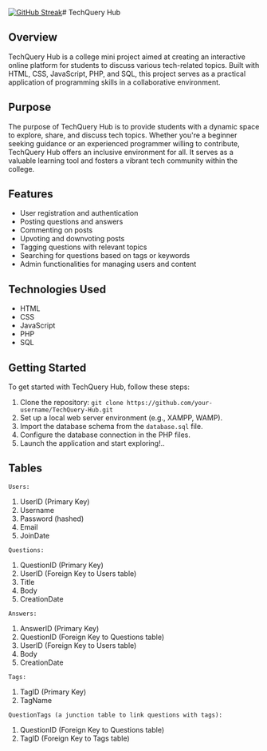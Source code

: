 [![GitHub Streak](https://streak-stats.demolab.com?user=manish-107&theme=radical&exclude_days=Mon)](https://git.io/streak-stats)# TechQuery Hub

## Overview
TechQuery Hub is a college mini project aimed at creating an interactive online platform for students to discuss various tech-related topics. Built with HTML, CSS, JavaScript, PHP, and SQL, this project serves as a practical application of programming skills in a collaborative environment.

## Purpose
The purpose of TechQuery Hub is to provide students with a dynamic space to explore, share, and discuss tech topics. Whether you're a beginner seeking guidance or an experienced programmer willing to contribute, TechQuery Hub offers an inclusive environment for all. It serves as a valuable learning tool and fosters a vibrant tech community within the college.

## Features
- User registration and authentication
- Posting questions and answers
- Commenting on posts
- Upvoting and downvoting posts
- Tagging questions with relevant topics
- Searching for questions based on tags or keywords
- Admin functionalities for managing users and content

## Technologies Used
- HTML
- CSS
- JavaScript
- PHP
- SQL

## Getting Started
To get started with TechQuery Hub, follow these steps:
1. Clone the repository: `git clone https://github.com/your-username/TechQuery-Hub.git`
2. Set up a local web server environment (e.g., XAMPP, WAMP).
3. Import the database schema from the `database.sql` file.
4. Configure the database connection in the PHP files.
5. Launch the application and start exploring!..

## Tables
`Users:`
1. UserID (Primary Key)
2. Username
3. Password (hashed)
4. Email
5. JoinDate

`Questions:`
1. QuestionID (Primary Key)
2. UserID (Foreign Key to Users table)
4. Title
5. Body
6. CreationDate

`Answers:`
1. AnswerID (Primary Key)
2. QuestionID (Foreign Key to Questions table)
3. UserID (Foreign Key to Users table)
4. Body
5. CreationDate

`Tags:`
1. TagID (Primary Key)
2. TagName

`QuestionTags (a junction table to link questions with tags):`
1. QuestionID (Foreign Key to Questions table)
2. TagID (Foreign Key to Tags table)